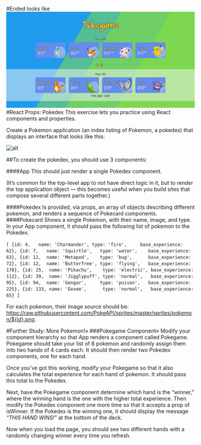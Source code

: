#Ended looks like
![alt](https://github.com/carlosmrivera/carlosmrivera.github.io/blob/pokegame/REACT/pokedex/sc.png?raw=true)
#React Props: Pokedex
This exercise lets you practice using React components and properties.

Create a Pokemon application (an index listing of Pokemon, a pokedex) that displays an interface that looks like this:

![alt](http://curric.rithmschool.com/springboard/exercises/react-props-pokedex/_images/pokedex.png)

##To create the pokedex, you should use 3 components:

####App
This should just render a single Pokedex component.

(It’s common for the top-level app to not have direct logic in it, but to render the top application object — this becomes useful when you build sites that compose several different parts together.)

####Pokedex
Is provided, via props, an array of objects describing different pokemon, and renders a sequence of Pokecard components.
####Pokecard
Shows a single Pokemon, with their name, image, and type.
In your App component, it should pass the following list of pokemon to the Pokedex.

`[
  {id: 4,   name: 'Charmander', type: 'fire',     base_experience: 62},
  {id: 7,   name: 'Squirtle',   type: 'water',    base_experience: 63},
  {id: 11,  name: 'Metapod',    type: 'bug',      base_experience: 72},
  {id: 12,  name: 'Butterfree', type: 'flying',   base_experience: 178},
  {id: 25,  name: 'Pikachu',    type: 'electric', base_experience: 112},
  {id: 39,  name: 'Jigglypuff', type: 'normal',   base_experience: 95},
  {id: 94,  name: 'Gengar',     type: 'poison',   base_experience: 225},
  {id: 133, name: 'Eevee',      type: 'normal',   base_experience: 65}
]`

For each pokemon, their image source should be: https://raw.githubusercontent.com/PokeAPI/sprites/master/sprites/pokemon/${id}.png.

#Further Study: More Pokemon!»
###Pokegame Component»
Modify your component hierarchy so that App renders a component called Pokegame. Pokegame should take your list of 8 pokemon and randomly assign them into two hands of 4 cards each. It should then render two Pokedex components, one for each hand.

Once you’ve got this working, modify your Pokegame so that it also calculates the total experience for each hand of pokemon. It should pass this total to the Pokedex.

Next, have the Pokegame component determine which hand is the “winner,” where the winning hand is the one with the higher total experience. Then modify the Pokedex component one more time so that it accepts a prop of isWinner. If the Pokedex is the winning one, it should display the message *“THIS HAND WINS!”* at the bottom of the deck.

Now when you load the page, you should see two different hands with a randomly changing winner every time you refresh.